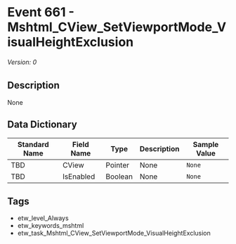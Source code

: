 # Event 661 - Mshtml_CView_SetViewportMode_VisualHeightExclusion
###### Version: 0

## Description
None

## Data Dictionary
|Standard Name|Field Name|Type|Description|Sample Value|
|---|---|---|---|---|
|TBD|CView|Pointer|None|`None`|
|TBD|IsEnabled|Boolean|None|`None`|

## Tags
* etw_level_Always
* etw_keywords_mshtml
* etw_task_Mshtml_CView_SetViewportMode_VisualHeightExclusion